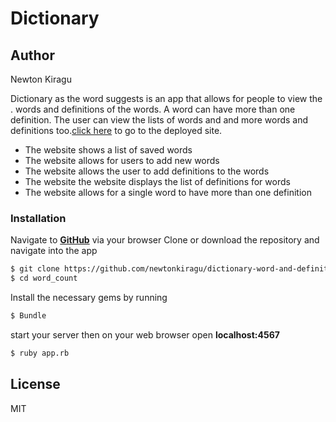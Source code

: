 # Dictionary

## Author
Newton Kiragu

Dictionary as the word suggests is an app that allows for people to view the .
words and definitions of the words. A word can have more than one definition. The user can view the lists of words and and more words and definitions too.[click here](http://dictionary-word-defintion.herokuapp.com/) to go to the deployed site.

  - The website shows a list of saved words
  - The website allows for users to add new words
  - The website allows the user to add definitions to the words
  - The website the website displays the list of definitions for words
  - The website allows for a single word to have more than one definition  


### Installation

Navigate to [**GitHub**](https://github.com/newtonkiragu/dictionary-word-and-definition) via your browser
Clone or download the repository and navigate into the app
```sh
$ git clone https://github.com/newtonkiragu/dictionary-word-and-definition
$ cd word_count
```

Install the necessary gems by running

```sh
$ Bundle
```

start your server then on your web browser open **localhost:4567**

```sh
$ ruby app.rb
```

License
----

MIT

